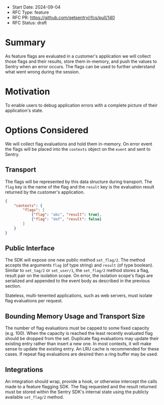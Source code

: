 - Start Date: 2024-09-04
- RFC Type: feature
- RFC PR: https://github.com/getsentry/rfcs/pull/140
- RFC Status: draft

# Summary

As feature flags are evaluated in a customer's application we will collect those flags and their results, store them in-memory, and push the values to Sentry when an error occurs. The flags can be used to further understand what went wrong during the session.

# Motivation

To enable users to debug application errors with a complete picture of their application's state.

# Options Considered

We will collect flag evaluations and hold them in-memory.  On error event the flags will be placed into the `contexts` object on the `event` and sent to Sentry.

## Transport

The flags will be represented by this data structure during transport. The `flag` key is the name of the flag and the `result` key is the evaluation result returned by the customer's application.

```json
{
    "contexts": {
        "flags": [
            {"flag": "abc", "result": true},
            {"flag": "def", "result": false}
        ]
    }
}
```

## Public Interface

The SDK will expose one new public method `set_flag/2`. The method accepts the arguments `flag` (of type string) and `result` (of type boolean).  Similar to `set_tag/2` or `set_user/1`, the `set_flag/2` method stores a flag, result pair on the isolation scope. On error, the isolation scope's flags are serialized and appended to the event body as described in the previous section.

Stateless, multi-tenented applications, such as web servers, must isolate flag evaluations per request.

## Bounding Memory Usage and Transport Size

The number of flag evaluations must be capped to some fixed capacity (e.g. 100). When the capacity is reached the least recently evaluated flag should be dropped from the set. Duplicate flag evaluations may update their existing entry rather than insert a new one. In most contexts, it will make sense to update the existing entry. An LRU cache is recommended for these cases. If repeat flag evaluations are desired then a ring buffer may be used.

## Integrations

An integration should wrap, provide a hook, or otherwise intercept the calls made to a feature flagging SDK. The flag requested and the result returned must be stored within the Sentry SDK's internal state using the publicly available `set_flag/2` method.
